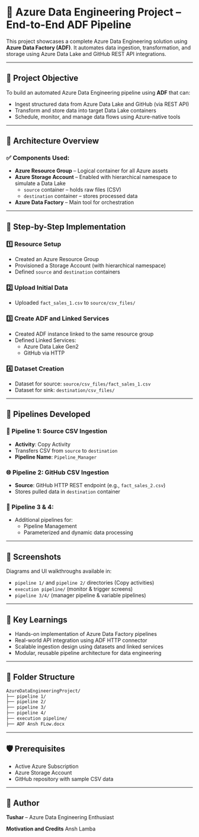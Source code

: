 # 🚀 Azure Data Engineering Project – End-to-End ADF Pipeline

This project showcases a complete Azure Data Engineering solution using **Azure Data Factory (ADF)**. It automates data ingestion, transformation, and storage using Azure Data Lake and GitHub REST API integrations.

---

## 🎯 Project Objective

To build an automated Azure Data Engineering pipeline using **ADF** that can:
- Ingest structured data from Azure Data Lake and GitHub (via REST API)
- Transform and store data into target Data Lake containers
- Schedule, monitor, and manage data flows using Azure-native tools

---

## 🧱 Architecture Overview

### ✅ Components Used:
- **Azure Resource Group** – Logical container for all Azure assets
- **Azure Storage Account** – Enabled with hierarchical namespace to simulate a Data Lake
  - `source` container – holds raw files (CSV)
  - `destination` container – stores processed data
- **Azure Data Factory** – Main tool for orchestration

---

## 🔧 Step-by-Step Implementation

### 1️⃣ Resource Setup
- Created an Azure Resource Group
- Provisioned a Storage Account (with hierarchical namespace)
- Defined `source` and `destination` containers

### 2️⃣ Upload Initial Data
- Uploaded `fact_sales_1.csv` to `source/csv_files/`

### 3️⃣ Create ADF and Linked Services
- Created ADF instance linked to the same resource group
- Defined Linked Services:
  - Azure Data Lake Gen2
  - GitHub via HTTP

### 4️⃣ Dataset Creation
- Dataset for source: `source/csv_files/fact_sales_1.csv`
- Dataset for sink: `destination/csv_files/`

---

## 🔄 Pipelines Developed

### 📂 Pipeline 1: Source CSV Ingestion
- **Activity**: Copy Activity
- Transfers CSV from `source` to `destination`
- **Pipeline Name**: `Pipeline_Manager`

### 🌐 Pipeline 2: GitHub CSV Ingestion
- **Source**: GitHub HTTP REST endpoint (e.g., `fact_sales_2.csv`)
- Stores pulled data in `destination` container

### 🧩 Pipeline 3 & 4:
- Additional pipelines for:
  - Pipeline Management
  - Parameterized and dynamic data processing

---

## 📸 Screenshots

Diagrams and UI walkthroughs available in:
- `pipeline 1/` and `pipeline 2/` directories (Copy activities)
- `execution pipeline/` (monitor & trigger screens)
- `pipeline 3/4/` (manager pipeline & variable pipelines)

---

## 🧠 Key Learnings

- Hands-on implementation of Azure Data Factory pipelines
- Real-world API integration using ADF HTTP connector
- Scalable ingestion design using datasets and linked services
- Modular, reusable pipeline architecture for data engineering

---

## 📁 Folder Structure

```bash
AzureDataEngineeringProject/
├── pipeline 1/
├── pipeline 2/
├── pipeline 3/
├── pipeline 4/
├── execution pipeline/
├── ADF Ansh FLow.docx
```

---

## 🛡️ Prerequisites

- Active Azure Subscription
- Azure Storage Account
- GitHub repository with sample CSV data

---

## 👤 Author

**Tushar** – Azure Data Engineering Enthusiast 

**Motivation and Credits**
Ansh Lamba
